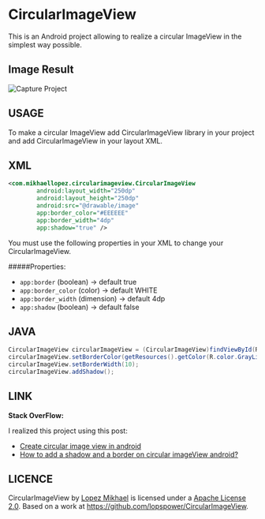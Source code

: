CircularImageView
=================

This is an Android project allowing to realize a circular ImageView in the simplest way possible.

Image Result
-----

![Capture Project](http://i40.tinypic.com/10eiqfk.png)

USAGE
-----

To make a circular ImageView add CircularImageView library in your project and add CircularImageView in your layout XML.


XML
-----

```xml
<com.mikhaellopez.circularimageview.CircularImageView
        android:layout_width="250dp"
        android:layout_height="250dp"
        android:src="@drawable/image"
        app:border_color="#EEEEEE"
        app:border_width="4dp"
        app:shadow="true" />
```

You must use the following properties in your XML to change your CircularImageView.


#####Properties:

* `app:border`       (boolean)   -> default true
* `app:border_color` (color)     -> default WHITE
* `app:border_width` (dimension) -> default 4dp
* `app:shadow`       (boolean)   -> default false

JAVA
-----

```java
CircularImageView circularImageView = (CircularImageView)findViewById(R.id.yourCircularImageView);
circularImageView.setBorderColor(getResources().getColor(R.color.GrayLight));
circularImageView.setBorderWidth(10);
circularImageView.addShadow();
```

LINK
-----

**Stack OverFlow:**

I realized this project using this post:
* [Create circular image view in android](http://stackoverflow.com/a/16208548/1832221)
* [How to add a shadow and a border on circular imageView android?](http://stackoverflow.com/q/17655264/1832221)


LICENCE
-----

CircularImageView by [Lopez Mikhael](http://mikhaellopez.com/) is licensed under a [Apache License 2.0](http://www.apache.org/licenses/LICENSE-2.0).
Based on a work at https://github.com/lopspower/CircularImageView.

